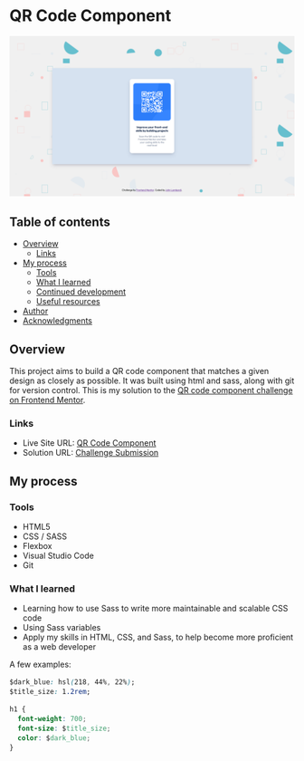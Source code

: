 # QR Code Component

![Screenshot](./images/QR_Screenshot.png)

## Table of contents

- [Overview](#overview)
  - [Links](#links)
- [My process](#my-process)
  - [Tools](#tools)
  - [What I learned](#what-i-learned)
  - [Continued development](#continued-development)
  - [Useful resources](#useful-resources)
- [Author](#author)
- [Acknowledgments](#acknowledgments)

## Overview

This project aims to build a QR code component that matches a given design as closely as possible. It was built using html and sass, along with git for version control. This is my solution to the [QR code component challenge on Frontend Mentor](https://www.frontendmentor.io/challenges/qr-code-component-iux_sIO_H).

### Links

- Live Site URL: [QR Code Component](https://johnlombardi389.github.io/qr-code-component/)
- Solution URL: [Challenge Submission](https://your-solution-url.com)

## My process

### Tools

- HTML5
- CSS / SASS
- Flexbox
- Visual Studio Code
- Git

### What I learned

- Learning how to use Sass to write more maintainable and scalable CSS code
- Using Sass variables
- Apply my skills in HTML, CSS, and Sass, to help become more proficient as a web developer

A few examples:

```css
$dark_blue: hsl(218, 44%, 22%);
$title_size: 1.2rem;
```

```css
h1 {
  font-weight: 700;
  font-size: $title_size;
  color: $dark_blue;
}
```

